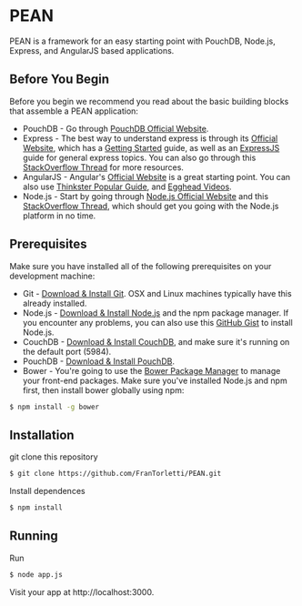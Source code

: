 # PEAN

PEAN is a framework for an easy starting point with PouchDB, Node.js, Express, and AngularJS based applications.

## Before You Begin
Before you begin we recommend you read about the basic building blocks that assemble a PEAN application:
* PouchDB - Go through [PouchDB Official Website](https://pouchdb.com/).
* Express - The best way to understand express is through its [Official Website](http://expressjs.com/), which has a [Getting Started](http://expressjs.com/starter/installing.html) guide, as well as an [ExpressJS](http://expressjs.com/en/guide/routing.html) guide for general express topics. You can also go through this [StackOverflow Thread](http://stackoverflow.com/questions/8144214/learning-express-for-node-js) for more resources.
* AngularJS - Angular's [Official Website](http://angularjs.org/) is a great starting point. You can also use [Thinkster Popular Guide](http://www.thinkster.io/), and [Egghead Videos](https://egghead.io/).
* Node.js - Start by going through [Node.js Official Website](http://nodejs.org/) and this [StackOverflow Thread](http://stackoverflow.com/questions/2353818/how-do-i-get-started-with-node-js), which should get you going with the Node.js platform in no time.

## Prerequisites
Make sure you have installed all of the following prerequisites on your development machine:
* Git - [Download & Install Git](https://git-scm.com/downloads). OSX and Linux machines typically have this already installed.
* Node.js - [Download & Install Node.js](https://nodejs.org/en/download/) and the npm package manager. If you encounter any problems, you can also use this [GitHub Gist](https://gist.github.com/isaacs/579814) to install Node.js.
* CouchDB - [Download & Install CouchDB](https://pouchdb.com/guides/setup-couchdb.html), and make sure it's running on the default port (5984).
* PouchDB - [Download & Install PouchDB](https://pouchdb.com/guides/setup-pouchdb.html).
* Bower - You're going to use the [Bower Package Manager](http://bower.io/) to manage your front-end packages. Make sure you've installed Node.js and npm first, then install bower globally using npm:

```bash
$ npm install -g bower
```

## Installation

git clone this repository
```bash
$ git clone https://github.com/FranTorletti/PEAN.git
```

Install dependences
```bash
$ npm install
```

## Running

Run
```bash
$ node app.js
```

Visit your app at http://localhost:3000.